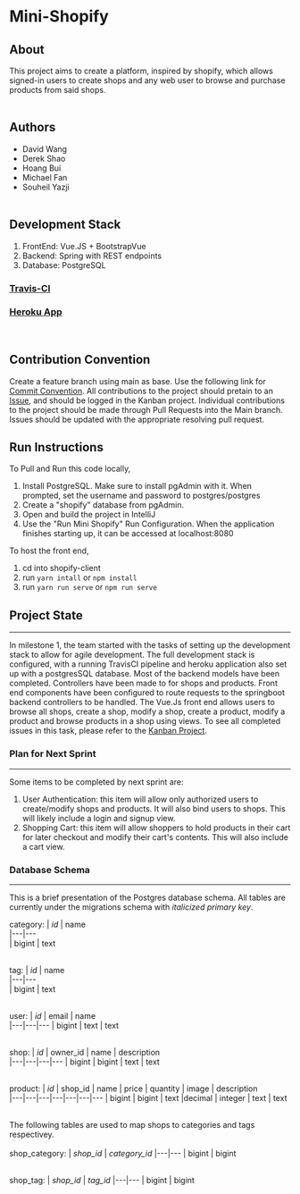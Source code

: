 # Mini-Shopify
## About
This project aims to create a platform, inspired by shopify, which allows signed-in users to create shops and any web user to browse and purchase products from said shops. <br /> <br /> 
## Authors
- David Wang
- Derek Shao
- Hoang Bui
- Michael Fan
- Souheil Yazji
<br /> <br /> 
## Development Stack
1. FrontEnd: Vue.JS + BootstrapVue
2. Backend: Spring with REST endpoints
3. Database: PostgreSQL 
### [Travis-CI](https://travis-ci.com/github/mpfan/Mini-Shopify)
### [Heroku App](https://sh0p1fy.herokuapp.com/)
<br /> 

## Contribution Convention
Create a feature branch using main as base. Use the following link for [Commit Convention](https://www.conventionalcommits.org/en/v1.0.0/). All contributions to the project should pretain to an [Issue](https://github.com/mpfan/Mini-Shopify/issues), and should be logged in the Kanban project. Individual contributions to the project should be made through Pull Requests into the Main branch. Issues should be updated with the appropriate resolving pull request. 

## Run Instructions
To Pull and Run this code locally,

1. Install PostgreSQL. Make sure to install pgAdmin with it. When prompted, set the username and password to postgres/postgres
2. Create a "shopify" database from pgAdmin.
3. Open and build the project in IntelliJ
4. Use the "Run Mini Shopify" Run Configuration. When the application finishes starting up, it can be accessed at localhost:8080

To host the front end,

1. cd into shopify-client
2. run `yarn intall` or `npm install`
3. run `yarn run serve` or `npm run serve`

## Project State
---
In milestone 1, the team started with the tasks of setting up the development stack to allow for agile development. The full development stack is configured, with a running TravisCI pipeline and heroku application also set up with a postgresSQL database. Most of the backend models have been completed. Controllers have been made to for shops and products. Front end components have been configured to route requests to the springboot backend controllers to be handled. The Vue.Js front end allows users to browse all shops, create a shop, modify a shop, create a product, modify a product and browse products in a shop using views. To see all completed issues in this task, please refer to the [Kanban Project](https://github.com/mpfan/Mini-Shopify/projects/1#column-13201543).

### Plan for Next Sprint
---
Some items to be completed by next sprint are:
1. User Authentication: this item will allow only authorized users to create/modify shops and products. It will also bind users to shops. This will likely include a login and signup view.
2. Shopping Cart: this item will allow shoppers to hold products in their cart for later checkout and modify their cart's contents. This will also include a cart view.

### Database Schema
---
This is a brief presentation of the Postgres database schema. All tables are currently under the migrations schema with *italicized primary key*.

category:
| *id*        | name       
|---|---    
| bigint       | text

</br>tag:
| *id*        | name           
|---|---    
| bigint       | text

</br>user:
| *id*        | email | name           
|---|---|---
| bigint       | text | text

</br>shop:
| *id*        | owner_id | name | description          
|---|---|---|---
| bigint       | bigint | text | text

</br>product:
| *id*        | shop_id | name | price | quantity | image | description         
|---|---|---|---|---|---|---
| bigint       | bigint | text |decimal | integer | text | text

</br>The following tables are used to map shops to categories and tags respectivey.
</br>
</br>shop_category:
| *shop_id*        | *category_id* 
|---|---
| bigint       | bigint 

</br>shop_tag:
| *shop_id*        | *tag_id* 
|---|---
| bigint       | bigint 